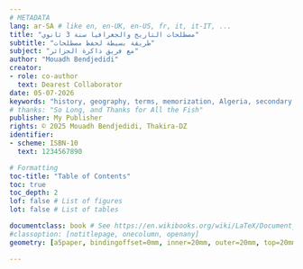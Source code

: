 ```yaml
---
# METADATA
lang: ar-SA # like en, en-UK, en-US, fr, it, it-IT, ...
title: "مصطلحات التاريخ والجغرافيا سنة 3 ثانوي"
subtitle: "طريقة بسيطة لحفظ مصطلحات"
subject: "مع فريق ذاكرة الجزائر"
author: "Mouadh Bendjedidi"
creator:
- role: co-author
  text: Dearest Collaborator
date: 05-07-2026
keywords: "history, geography, terms, memorization, Algeria, secondary education"
# thanks: "So Long, and Thanks for All the Fish"
publisher: My Publisher
rights: © 2025 Mouadh Bendjedidi, Thakira-DZ
identifier:
- scheme: ISBN-10
  text: 1234567890

# Formatting
toc-title: "Table of Contents"
toc: true
toc_depth: 2
lof: false # List of figures
lot: false # List of tables

documentclass: book # See https://en.wikibooks.org/wiki/LaTeX/Document_Structure#Document_classes
#classoption: [notitlepage, onecolumn, openany]
geometry: [a5paper, bindingoffset=0mm, inner=20mm, outer=20mm, top=20mm, bottom=20mm] # See https://ctan.org/pkg/geometry

---
```

